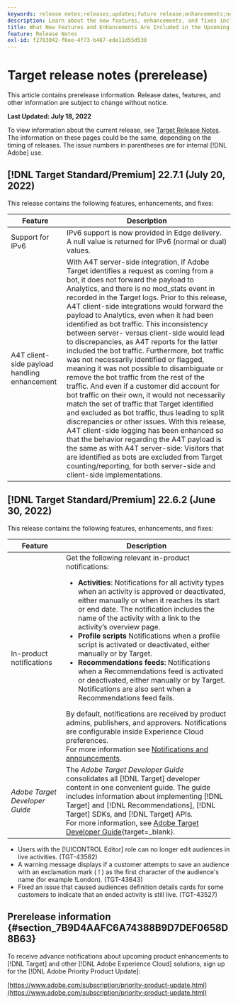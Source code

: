 ```yaml
---
keywords: release notes;releases;updates;future release;enhancements;new features;fixes;updates;prerelease
description: Learn about the new features, enhancements, and fixes included in the upcoming release of Adobe Target, including SDKs, APIs, and JavaScript libraries.
title: What New Features and Enhancements Are Included in the Upcoming Release?
feature: Release Notes
exl-id: f2783042-f6ee-4f73-b487-ede11d55d530
---
```

# Target release notes (prerelease)

This article contains prerelease information. Release dates, features, and other information are subject to change without notice. 

**Last Updated: July 18, 2022**

To view information about the current release, see [Target Release Notes](release-notes.md). The information on these pages could be the same, depending on the timing of releases. The issue numbers in parentheses are for internal [!DNL Adobe] use.

## [!DNL Target Standard/Premium] 22.7.1 (July 20, 2022)

This release contains the following features, enhancements, and fixes:

|Feature|Description|
| --- | --- |
|Support for IPv6|IPv6 support is now provided in Edge delivery. A null value is returned for IPv6 (normal or dual) values.|
|A4T client-side payload handling enhancement|With A4T server-side integration, if Adobe Target identifies a request as coming from a bot, it does not forward the payload to Analytics, and there is no mod_stats event in recorded in the Target logs. Prior to this release, A4T client-side integrations would forward the payload to Analytics, even when it had been identified as bot traffic. This inconsistency between server- versus client-side would lead to discrepancies, as A4T reports for the latter included the bot traffic. Furthermore, bot traffic was not necessarily identified or flagged, meaning it was not possible to disambiguate or remove the bot traffic from the rest of the traffic. And even if a customer did account for bot traffic on their own, it would not necessarily match the set of traffic that Target identified and excluded as bot traffic, thus leading to split discrepancies or other issues. With this release, A4T client-side logging has been enhanced so that the behavior regarding the A4T payload is the same as with A4T server-side: Visitors that are identified as bots are excluded from Target counting/reporting, for both server-side and client-side implementations.|

## [!DNL Target Standard/Premium] 22.6.2 (June 30, 2022)

This release contains the following features, enhancements, and fixes:

|Feature|Description|
| --- | ---  |
|In-product notifications|Get the following relevant in-product notifications:<ul><li>**Activities**: Notifications for all activity types when an activity is approved or deactivated, either manually or when it reaches its start or end date. The notification includes the name of the activity with a link to the activity’s overview page.</li><li>**Profile scripts** Notifications when a profile script is activated or deactivated, either manually or by Target.</li><li>**Recommendations feeds**: Notifications when a Recommendations feed is activated or deactivated, either manually or by Target. Notifications are also sent when a Recommendations feed fails.</li></ul> By default, notifications are received by product admins, publishers, and approvers. Notifications are configurable inside Experience Cloud preferences.<br>For more information see [Notifications and announcements](/help/main/c-intro/understand-the-target-ui.md#notifications-announcements).|
|*Adobe Target Developer Guide*|The *Adobe Target Developer Guide* consolidates all [!DNL Target] developer content in one convenient guide. The guide includes information about implementing [!DNL Target] and [!DNL Recommendations], [!DNL Target] SDKs, and [!DNL Target] APIs.<br>For more information, see [Adobe Target Developer Guide](https://developer.adobe.com/target/){target=_blank}.|

* Users with the [!UICONTROL Editor] role can no longer edit audiences in live activities. (TGT-43582)
* A warning message displays if a customer attempts to save an audience with an exclamation mark ( ! ) as the first character of the audience's name (for example !London). (TGT-43643)
* Fixed an issue that caused audiences definition details cards for some customers to indicate that an ended activity is still live. (TGT-43527)

## Prerelease information {#section_7B9D4AAFC6A74388B9D7DEF0658D8B63} 

To receive advance notifications about upcoming product enhancements to [!DNL Target] and other [!DNL Adobe Experience Cloud] solutions, sign up for the [!DNL Adobe Priority Product Update]:

[https://www.adobe.com/subscription/priority-product-update.html](https://www.adobe.com/subscription/priority-product-update.html)
